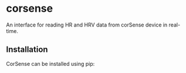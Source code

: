 # corsense
An interface for reading HR and HRV data from corSense device in real-time.

## Installation
CorSense can be installed using pip:
